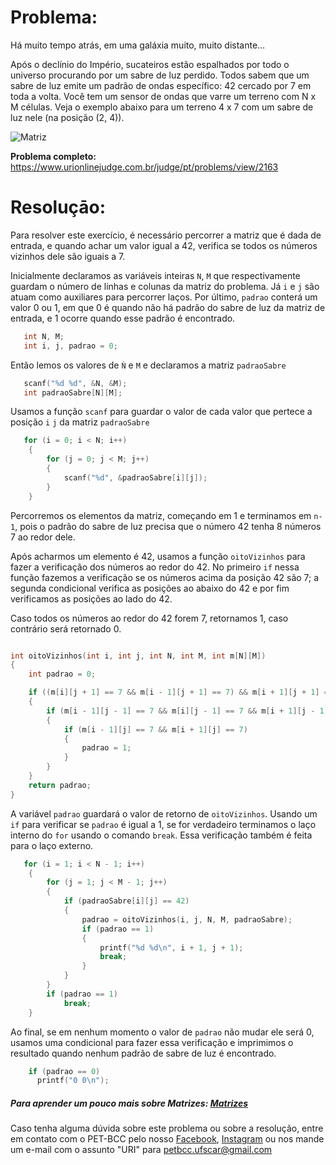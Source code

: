 # Problema:

Há muito tempo atrás, em uma galáxia muito, muito distante...

Após o declínio do Império, sucateiros estão espalhados por todo o universo procurando por um sabre de luz perdido. Todos sabem que um sabre de luz emite um padrão de ondas específico: 42 cercado por 7 em toda a volta. Você tem um sensor de ondas que varre um terreno com N x M células. Veja o exemplo abaixo para um terreno 4 x 7 com um sabre de luz nele (na posição (2, 4)).

![Matriz](https://resources.urionlinejudge.com.br/gallery/images/contests/935.png)


**Problema completo:** https://www.urionlinejudge.com.br/judge/pt/problems/view/2163

# Resoluçāo:

Para resolver este exercício, é necessário percorrer a matriz que é dada de entrada, e quando achar um valor igual a 42, verifica se todos os números vizinhos dele são iguais a 7.

Inicialmente declaramos as variáveis inteiras `N`, `M` que respectivamente guardam o número de linhas e colunas da matriz do problema. Já `i` e `j` são atuam como auxiliares para percorrer laços. Por último, `padrao` conterá um valor 0 ou 1, em que 0 é quando não há padrão do sabre de luz da matriz de entrada, e 1 ocorre quando esse padrão é encontrado.


```c
   int N, M;
   int i, j, padrao = 0;
```

Então lemos os valores de `Ǹ` e `M` e declaramos a matriz `padraoSabre`
```c
   scanf("%d %d", &N, &M);
   int padraoSabre[N][M];
```

Usamos a função `scanf` para guardar o valor de cada valor que pertece a posição `i` `j` da matriz `padraoSabre`
```c
   for (i = 0; i < N; i++)
    {
        for (j = 0; j < M; j++)
        {
            scanf("%d", &padraoSabre[i][j]);
        }
    }
```

Percorremos os elementos da matriz, começando em 1 e terminamos em `n-1`, pois o padrão do sabre de luz precisa que o número 42 tenha 8 números 7 ao redor dele.

Após acharmos um elemento é 42, usamos a função `oitoVizinhos` para fazer a verificação dos números ao redor do 42. No primeiro `if` nessa função fazemos a verificação se os números acima da posição 42 são 7; a segunda condicional verifica as posições ao abaixo do 42 e por fim verificamos as posições ao lado do 42.

Caso todos os números ao redor do 42 forem 7, retornamos 1, caso contrário será retornado 0.

```c

int oitoVizinhos(int i, int j, int N, int M, int m[N][M])
{
    int padrao = 0;

    if ((m[i][j + 1] == 7 && m[i - 1][j + 1] == 7) && m[i + 1][j + 1] == 7)
    {
        if (m[i - 1][j - 1] == 7 && m[i][j - 1] == 7 && m[i + 1][j - 1] == 7)
        {
            if (m[i - 1][j] == 7 && m[i + 1][j] == 7)
            {
                padrao = 1;
            }
        }
    }
    return padrao;
}
```

A variável `padrao` guardará o valor de retorno de `oitoVizinhos`. Usando um `if` para verificar se `padrao` é igual a 1, se for verdadeiro terminamos o laço interno do `for` usando o comando `break`. Essa verificação também é feita para o laço externo.
```c
   for (i = 1; i < N - 1; i++)
    {
        for (j = 1; j < M - 1; j++)
        {
            if (padraoSabre[i][j] == 42)
            {
                padrao = oitoVizinhos(i, j, N, M, padraoSabre);
                if (padrao == 1)
                {
                    printf("%d %d\n", i + 1, j + 1);
                    break;
                }
            }
        }
        if (padrao == 1)
            break;
    }
```

Ao final, se em nenhum momento o valor de `padrao` não mudar ele será 0, usamos uma condicional para fazer essa verificação e imprimimos o resultado quando nenhum padrão de sabre de luz é encontrado.
```c
    if (padrao == 0)
      printf("0 0\n");
```


 
##### Para aprender um pouco mais sobre Matrizes: [Matrizes](http://linguagemc.com.br/matriz-em-c/)
 
Caso tenha alguma dúvida sobre este problema ou sobre a resolução, entre em contato com o PET-BCC pelo nosso
[Facebook](https://www.facebook.com/petbcc/),
[Instagram](https://www.instagram.com/petbcc.ufscar/)
ou nos mande um e-mail com o assunto "URI" para  petbcc.ufscar@gmail.com
